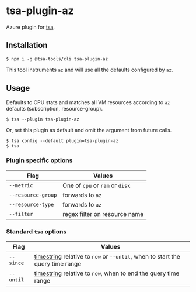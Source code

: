 # tsa-plugin-az

Azure plugin for [tsa](https://github.com/randymarsh77/tsa-cli).

## Installation

```
$ npm i -g @tsa-tools/cli tsa-plugin-az
```

This tool instruments `az` and will use all the defaults configured by `az`.

## Usage

Defaults to CPU stats and matches all VM resources according to `az` defaults (subscription, resource-group).
```
$ tsa --plugin tsa-plugin-az
```

Or, set this plugin as default and omit the argument from future calls.
```
$ tsa config --default plugin=tsa-plugin-az
$ tsa
```

### Plugin specific options
| Flag   | Values |
| ------ | ------ |
| `--metric` | One of `cpu` or `ram` or `disk` |
| `--resource-group` | forwards to `az` |
| `--resource-type` | forwards to `az` |
| `--filter` | regex filter on resource name |

### Standard `tsa` options
| Flag     | Values |
| -------- | -------- |
| `--since` | [timestring](https://www.npmjs.com/package/timestring) relative to `now` or `--until`, when to start the query time range |
| `--until` | [timestring](https://www.npmjs.com/package/timestring) relative to `now`, when to end the query time range |
